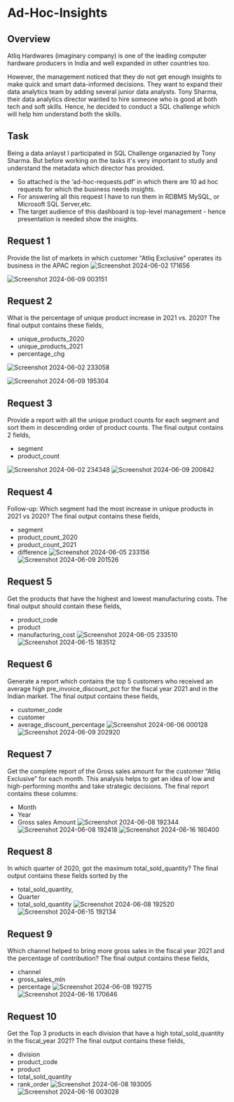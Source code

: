 # Ad-Hoc-Insights

## Overview
Atliq Hardwares (imaginary company) is one of the leading computer hardware producers in India and well expanded in other countries too.

However, the management noticed that they do not get enough insights to make quick and smart data-informed decisions. They want to expand their data analytics team by adding several junior data analysts. Tony Sharma, their data analytics director wanted to hire someone who is good at both tech and soft skills. Hence, he decided to conduct a SQL challenge which will help him understand both the skills.

## Task

Being a data anlayst I participated in SQL Challenge organazied by Tony Sharma. But before working on the tasks it's very important to study and understand the metadata which director has provided.
- So attached is the ‘ad-hoc-requests.pdf’ in which there are 10 ad hoc requests for which the business needs insights.
- For answering all this request I have to run them in RDBMS MySQL, or Microsoft SQL Server,etc.
- The target audience of this dashboard is top-level management - hence presentation is needed show the insights.

## Request 1

Provide the list of markets in which customer "Atliq Exclusive" operates its business in the APAC region
![Screenshot 2024-06-02 171656](https://github.com/TanmayTheAnalyst/Ad-Hoc-Insights/assets/153390240/de273d5f-b793-45a6-815d-c006cdbb5669)

![Screenshot 2024-06-09 003151](https://github.com/TanmayTheAnalyst/Ad-Hoc-Insights/assets/153390240/c7025ac6-e2ce-4c6a-9f62-938ebdd7f367)


## Request 2

What is the percentage of unique product increase in 2021 vs. 2020? The final output contains these fields,
- unique_products_2020
- unique_products_2021
- percentage_chg

![Screenshot 2024-06-02 233058](https://github.com/TanmayTheAnalyst/Ad-Hoc-Insights/assets/153390240/e1fafab0-c403-475e-8256-6c6d33d8a716)

![Screenshot 2024-06-09 195304](https://github.com/TanmayTheAnalyst/Ad-Hoc-Insights/assets/153390240/9722f95b-8e9e-49e4-a889-7c0687fc8edb)


## Request 3

Provide a report with all the unique product counts for each segment and sort them in descending order of product counts. The final output contains 2 fields,
- segment
- product_count

![Screenshot 2024-06-02 234348](https://github.com/TanmayTheAnalyst/Ad-Hoc-Insights/assets/153390240/f0b12882-bff1-4c0a-ab3e-dd92dc96d016)
![Screenshot 2024-06-09 200842](https://github.com/TanmayTheAnalyst/Ad-Hoc-Insights/assets/153390240/2e8ba6f1-2f0a-4aaa-aa2c-38fc7bd15518)


## Request 4

Follow-up: Which segment had the most increase in unique products in 2021 vs 2020? The final output contains these fields,
- segment
- product_count_2020
- product_count_2021
- difference
![Screenshot 2024-06-05 233156](https://github.com/TanmayTheAnalyst/Ad-Hoc-Insights/assets/153390240/453051b4-ca84-4087-a1a9-e8db251e756e)
![Screenshot 2024-06-09 201526](https://github.com/TanmayTheAnalyst/Ad-Hoc-Insights/assets/153390240/d6e2986f-3547-429b-949c-a83782f41ea0)

  

## Request 5

Get the products that have the highest and lowest manufacturing costs. The final output should contain these fields,
- product_code
- product
- manufacturing_cost
![Screenshot 2024-06-05 233510](https://github.com/TanmayTheAnalyst/Ad-Hoc-Insights/assets/153390240/b00530fb-5d8d-472c-8b35-d60f7accb952)
![Screenshot 2024-06-15 183512](https://github.com/TanmayTheAnalyst/Ad-Hoc-Insights/assets/153390240/310a2bb8-155e-4bad-a642-e57a63e1143b)



## Request 6

Generate a report which contains the top 5 customers who received an average high pre_invoice_discount_pct for the fiscal year 2021 and in the Indian market. The final output contains these fields,
- customer_code
- customer
- average_discount_percentage
![Screenshot 2024-06-06 000128](https://github.com/TanmayTheAnalyst/Ad-Hoc-Insights/assets/153390240/99845f43-af08-4fca-922c-92bf7db9f9f6)
![Screenshot 2024-06-09 202920](https://github.com/TanmayTheAnalyst/Ad-Hoc-Insights/assets/153390240/20f4c408-9578-4e14-b3b2-7d042fb25e1c)



## Request 7

Get the complete report of the Gross sales amount for the customer “Atliq Exclusive” for each month. This analysis helps to get an idea of low and high-performing months and take strategic decisions.
The final report contains these columns:
- Month
- Year
- Gross sales Amount
![Screenshot 2024-06-08 192344](https://github.com/TanmayTheAnalyst/Ad-Hoc-Insights/assets/153390240/09dc8bca-b734-4e60-a7a1-23259ad04f92)
![Screenshot 2024-06-08 192418](https://github.com/TanmayTheAnalyst/Ad-Hoc-Insights/assets/153390240/a2ff3765-4c6e-4e06-b59f-fb391088a47a)
![Screenshot 2024-06-16 160400](https://github.com/TanmayTheAnalyst/Ad-Hoc-Insights/assets/153390240/33c763bb-af1a-47e8-b3e9-00c0f6876c3c)



## Request 8

In which quarter of 2020, got the maximum total_sold_quantity? The final output contains these fields sorted by the 
- total_sold_quantity,
- Quarter
- total_sold_quantity
![Screenshot 2024-06-08 192520](https://github.com/TanmayTheAnalyst/Ad-Hoc-Insights/assets/153390240/ae560a09-6858-408d-bf7e-9d5cabd45e61)
![Screenshot 2024-06-15 192134](https://github.com/TanmayTheAnalyst/Ad-Hoc-Insights/assets/153390240/6796351b-8769-453c-afd0-53698a0bec73)



## Request 9

Which channel helped to bring more gross sales in the fiscal year 2021 and the percentage of contribution? The final output contains these fields,
- channel
- gross_sales_mln
- percentage
![Screenshot 2024-06-08 192715](https://github.com/TanmayTheAnalyst/Ad-Hoc-Insights/assets/153390240/5bf70a0c-6372-4973-a01e-180db5a61b45)
![Screenshot 2024-06-16 170646](https://github.com/TanmayTheAnalyst/Ad-Hoc-Insights/assets/153390240/10976474-146e-417d-b1a0-346ea434172a)



## Request 10

Get the Top 3 products in each division that have a high total_sold_quantity in the fiscal_year 2021? The final output contains these fields,
- division
- product_code
- product
- total_sold_quantity
- rank_order
![Screenshot 2024-06-08 193005](https://github.com/TanmayTheAnalyst/Ad-Hoc-Insights/assets/153390240/afa4505f-4556-4303-bb18-d0359fa8859c)
![Screenshot 2024-06-16 003028](https://github.com/TanmayTheAnalyst/Ad-Hoc-Insights/assets/153390240/0daa4a69-71fc-40d8-85ae-bfc0a84ebc00)




